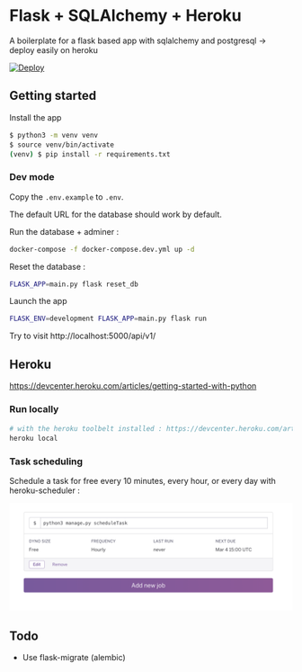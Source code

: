 # Flask + SQLAlchemy + Heroku

A boilerplate for a flask based app with sqlalchemy and postgresql -> deploy easily on heroku

[![Deploy](https://www.herokucdn.com/deploy/button.svg)](https://heroku.com/deploy)

## Getting started

Install the app

```bash
$ python3 -m venv venv
$ source venv/bin/activate
(venv) $ pip install -r requirements.txt
```

### Dev mode

Copy the `.env.example` to `.env`.

The default URL for the database should work by default.

Run the database + adminer :

```bash
docker-compose -f docker-compose.dev.yml up -d
```

Reset the database :

```bash
FLASK_APP=main.py flask reset_db
```

Launch the app

```bash
FLASK_ENV=development FLASK_APP=main.py flask run
```

Try to visit http://localhost:5000/api/v1/

## Heroku

https://devcenter.heroku.com/articles/getting-started-with-python

### Run locally

```bash
# with the heroku toolbelt installed : https://devcenter.heroku.com/articles/heroku-cli
heroku local
```

### Task scheduling

Schedule a task for free every 10 minutes, every hour, or every day with heroku-scheduler :

![Scheduler](docs/heroku_scheduler_example.png)

## Todo

- Use flask-migrate (alembic)
